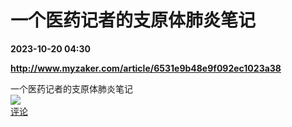 # 一个医药记者的支原体肺炎笔记

**2023-10-20 04:30**

**http://www.myzaker.com/article/6531e9b48e9f092ec1023a38**

一个医药记者的支原体肺炎笔记  
![](https://img3.chouti.com/CHOUTI_231020_78A0257DE7C24B9E95648DEBBF9372D7.jpg)  
[评论](https://m.chouti.com/link/40347249)